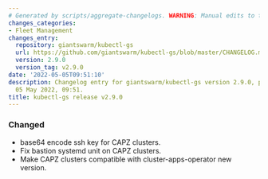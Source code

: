 ```yaml
---
# Generated by scripts/aggregate-changelogs. WARNING: Manual edits to this files will be overwritten.
changes_categories:
- Fleet Management
changes_entry:
  repository: giantswarm/kubectl-gs
  url: https://github.com/giantswarm/kubectl-gs/blob/master/CHANGELOG.md#290---2022-05-05
  version: 2.9.0
  version_tag: v2.9.0
date: '2022-05-05T09:51:10'
description: Changelog entry for giantswarm/kubectl-gs version 2.9.0, published on
  05 May 2022, 09:51.
title: kubectl-gs release v2.9.0
---
```


### Changed
- base64 encode ssh key for CAPZ clusters.
- Fix bastion systemd unit on CAPZ clusters.
- Make CAPZ clusters compatible with cluster-apps-operator new version.
